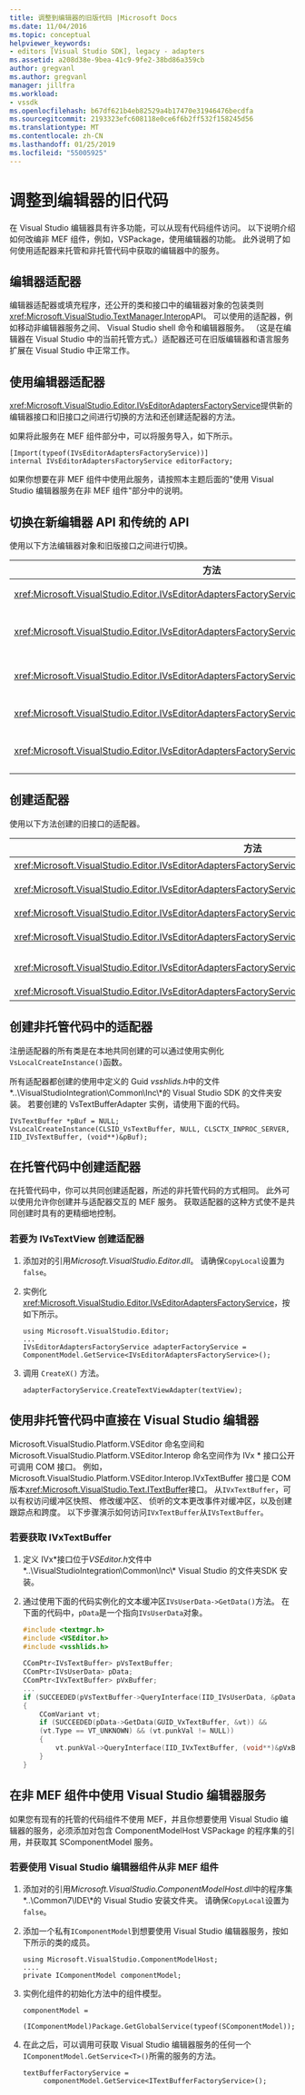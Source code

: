 ```yaml
---
title: 调整到编辑器的旧版代码 |Microsoft Docs
ms.date: 11/04/2016
ms.topic: conceptual
helpviewer_keywords:
- editors [Visual Studio SDK], legacy - adapters
ms.assetid: a208d38e-9bea-41c9-9fe2-38bd86a359cb
author: gregvanl
ms.author: gregvanl
manager: jillfra
ms.workload:
- vssdk
ms.openlocfilehash: b67df621b4eb82529a4b17470e31946476becdfa
ms.sourcegitcommit: 2193323efc608118e0ce6f6b2ff532f158245d56
ms.translationtype: MT
ms.contentlocale: zh-CN
ms.lasthandoff: 01/25/2019
ms.locfileid: "55005925"
---
```

# <a name="adapt-legacy-code-to-the-editor"></a>调整到编辑器的旧代码
在 Visual Studio 编辑器具有许多功能，可以从现有代码组件访问。 以下说明介绍如何改编非 MEF 组件，例如，VSPackage，使用编辑器的功能。 此外说明了如何使用适配器来托管和非托管代码中获取的编辑器中的服务。  
  
## <a name="editor-adapters"></a>编辑器适配器  
 编辑器适配器或填充程序，还公开的类和接口中的编辑器对象的包装类则<xref:Microsoft.VisualStudio.TextManager.Interop>API。 可以使用的适配器，例如移动非编辑器服务之间、 Visual Studio shell 命令和编辑器服务。 （这是在编辑器在 Visual Studio 中的当前托管方式。）适配器还可在旧版编辑器和语言服务扩展在 Visual Studio 中正常工作。  
  
## <a name="use-editor-adapters"></a>使用编辑器适配器  
 <xref:Microsoft.VisualStudio.Editor.IVsEditorAdaptersFactoryService>提供新的编辑器接口和旧接口之间进行切换的方法和还创建适配器的方法。  
  
 如果将此服务在 MEF 组件部分中，可以将服务导入，如下所示。  
  
```  
[Import(typeof(IVsEditorAdaptersFactoryService))]  
internal IVsEditorAdaptersFactoryService editorFactory;  
```  
  
 如果你想要在非 MEF 组件中使用此服务，请按照本主题后面的"使用 Visual Studio 编辑器服务在非 MEF 组件"部分中的说明。  
  
## <a name="switch-between-the-new-editor-api-and-the-legacy-api"></a>切换在新编辑器 API 和传统的 API  
 使用以下方法编辑器对象和旧版接口之间进行切换。  
  
|方法|转换|  
|------------|----------------|  
|<xref:Microsoft.VisualStudio.Editor.IVsEditorAdaptersFactoryService.GetBufferAdapter%2A>|将转换<xref:Microsoft.VisualStudio.Text.ITextBuffer>到<xref:Microsoft.VisualStudio.TextManager.Interop.IVsTextBuffer>。|  
|<xref:Microsoft.VisualStudio.Editor.IVsEditorAdaptersFactoryService.GetDataBuffer%2A>|将转换<xref:Microsoft.VisualStudio.TextManager.Interop.IVsTextBuffer>到<xref:Microsoft.VisualStudio.Text.ITextBuffer>。|  
|<xref:Microsoft.VisualStudio.Editor.IVsEditorAdaptersFactoryService.GetDocumentBuffer%2A>|将转换<xref:Microsoft.VisualStudio.TextManager.Interop.IVsTextBuffer>到<xref:Microsoft.VisualStudio.Text.ITextBuffer>。|  
|<xref:Microsoft.VisualStudio.Editor.IVsEditorAdaptersFactoryService.GetViewAdapter%2A>|将转换<xref:Microsoft.VisualStudio.Text.Editor.ITextView>到<xref:Microsoft.VisualStudio.TextManager.Interop.IVsTextView>。|  
|<xref:Microsoft.VisualStudio.Editor.IVsEditorAdaptersFactoryService.GetWpfTextView%2A>|将转换<xref:Microsoft.VisualStudio.TextManager.Interop.IVsTextView>到<xref:Microsoft.VisualStudio.Text.Editor.IWpfTextView>。|  
  
## <a name="create-adapters"></a>创建适配器  
 使用以下方法创建的旧接口的适配器。  
  
|方法|转换|  
|------------|----------------|  
|<xref:Microsoft.VisualStudio.Editor.IVsEditorAdaptersFactoryService.CreateVsCodeWindowAdapter%2A>|创建 <xref:Microsoft.VisualStudio.TextManager.Interop.IVsCodeWindow>。|  
|<xref:Microsoft.VisualStudio.Editor.IVsEditorAdaptersFactoryService.CreateVsTextBufferAdapter%2A>|创建<xref:Microsoft.VisualStudio.TextManager.Interop.IVsTextBuffer>为指定<xref:Microsoft.VisualStudio.Utilities.IContentType>。|  
|<xref:Microsoft.VisualStudio.Editor.IVsEditorAdaptersFactoryService.CreateVsTextBufferAdapter%2A>|创建 <xref:Microsoft.VisualStudio.TextManager.Interop.IVsTextBuffer>。|  
|<xref:Microsoft.VisualStudio.Editor.IVsEditorAdaptersFactoryService.CreateVsTextBufferCoordinatorAdapter%2A>|创建 <xref:Microsoft.VisualStudio.TextManager.Interop.IVsTextBufferCoordinator>。|  
|<xref:Microsoft.VisualStudio.Editor.IVsEditorAdaptersFactoryService.CreateVsTextViewAdapter%2A>|创建<xref:Microsoft.VisualStudio.TextManager.Interop.IVsTextView>为<xref:Microsoft.VisualStudio.Text.Editor.ITextViewRoleSet>。|  
|<xref:Microsoft.VisualStudio.Editor.IVsEditorAdaptersFactoryService.CreateVsTextViewAdapter%2A>|创建 <xref:Microsoft.VisualStudio.TextManager.Interop.IVsTextView>。|  
  
## <a name="creating-adapters-in-unmanaged-code"></a>创建非托管代码中的适配器  
 注册适配器的所有类是在本地共同创建的可以通过使用实例化`VsLocalCreateInstance()`函数。  
  
 所有适配器都创建的使用中定义的 Guid *vsshlids.h*中的文件*\..\VisualStudioIntegration\Common\Inc\\*的 Visual Studio SDK 的文件夹安装。 若要创建的 VsTextBufferAdapter 实例，请使用下面的代码。  
  
```  
IVsTextBuffer *pBuf = NULL;  
VsLocalCreateInstance(CLSID_VsTextBuffer, NULL, CLSCTX_INPROC_SERVER, IID_IVsTextBuffer, (void**)&pBuf);  
```  
  
## <a name="create-adapters-in-managed-code"></a>在托管代码中创建适配器  
 在托管代码中，你可以共同创建适配器，所述的非托管代码的方式相同。 此外可以使用允许你创建并与适配器交互的 MEF 服务。 获取适配器的这种方式使不是共同创建时具有的更精细地控制。  
  
### <a name="to-create-an-adapter-for-ivstextview"></a>若要为 IVsTextView 创建适配器  
  
1.  添加对的引用*Microsoft.VisualStudio.Editor.dll*。 请确保`CopyLocal`设置为`false`。  
  
2.  实例化<xref:Microsoft.VisualStudio.Editor.IVsEditorAdaptersFactoryService>，按如下所示。  
  
    ```  
    using Microsoft.VisualStudio.Editor;  
    ...  
    IVsEditorAdaptersFactoryService adapterFactoryService = ComponentModel.GetService<IVsEditorAdaptersFactoryService>();  
    ```  
  
3.  调用 `CreateX()` 方法。  
  
    ```  
    adapterFactoryService.CreateTextViewAdapter(textView);  
    ```  
  
## <a name="use-the-visual-studio-editor-directly-from-unmanaged-code"></a>使用非托管代码中直接在 Visual Studio 编辑器  
 Microsoft.VisualStudio.Platform.VSEditor 命名空间和 Microsoft.VisualStudio.Platform.VSEditor.Interop 命名空间作为 IVx * 接口公开可调用 COM 接口。 例如，Microsoft.VisualStudio.Platform.VSEditor.Interop.IVxTextBuffer 接口是 COM 版本<xref:Microsoft.VisualStudio.Text.ITextBuffer>接口。 从`IVxTextBuffer`，可以有权访问缓冲区快照、 修改缓冲区、 侦听的文本更改事件对缓冲区，以及创建跟踪点和跨度。 以下步骤演示如何访问`IVxTextBuffer`从`IVsTextBuffer`。  
  
### <a name="to-get-an-ivxtextbuffer"></a>若要获取 IVxTextBuffer  
  
1.  定义 IVx\*接口位于*VSEditor.h*文件中*\..\VisualStudioIntegration\Common\Inc\\* Visual Studio 的文件夹SDK 安装。  
  
2.  通过使用下面的代码实例化的文本缓冲区`IVsUserData->GetData()`方法。 在下面的代码中，`pData`是一个指向`IVsUserData`对象。  
  
    ```cpp  
    #include <textmgr.h>  
    #include <VSEditor.h>  
    #include <vsshlids.h>  
  
    CComPtr<IVsTextBuffer> pVsTextBuffer;  
    CComPtr<IVsUserData> pData;  
    CComPtr<IVxTextBuffer> pVxBuffer;  
    ...  
    if (SUCCEEDED(pVsTextBuffer->QueryInterface(IID_IVsUserData, &pData))  
    {  
        CComVariant vt;  
        if (SUCCEEDED(pData->GetData(GUID_VxTextBuffer, &vt)) &&  
        (vt.Type == VT_UNKNOWN) && (vt.punkVal != NULL))  
        {  
            vt.punkVal->QueryInterface(IID_IVxTextBuffer, (void**)&pVxBuffer);  
        }  
    }  
    ```  
  
## <a name="use-visual-studio-editor-services-in-a-non-mef-component"></a>在非 MEF 组件中使用 Visual Studio 编辑器服务  
 如果您有现有的托管的代码组件不使用 MEF，并且你想要使用 Visual Studio 编辑器的服务，必须添加对包含 ComponentModelHost VSPackage 的程序集的引用，并获取其 SComponentModel 服务。  
  
### <a name="to-consume-visual-studio-editor-components-from-a-non-mef-component"></a>若要使用 Visual Studio 编辑器组件从非 MEF 组件  
  
1.  添加对的引用*Microsoft.VisualStudio.ComponentModelHost.dll*中的程序集*\..\Common7\IDE\\*的 Visual Studio 安装文件夹。 请确保`CopyLocal`设置为`false`。  
  
2.  添加一个私有`IComponentModel`到想要使用 Visual Studio 编辑器服务，按如下所示的类的成员。  
  
    ```  
    using Microsoft.VisualStudio.ComponentModelHost;  
    ....  
    private IComponentModel componentModel;  
    ```  
  
3.  实例化组件的初始化方法中的组件模型。  
  
    ```  
    componentModel =  
     (IComponentModel)Package.GetGlobalService(typeof(SComponentModel));  
    ```  
  
4.  在此之后，可以调用可获取 Visual Studio 编辑器服务的任何一个`IComponentModel.GetService<T>()`所需的服务的方法。  
  
    ```  
    textBufferFactoryService =  
         componentModel.GetService<ITextBufferFactoryService>();     
    ```
